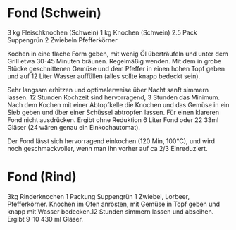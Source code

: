 Fond (Schwein)
==============
3 kg Fleischknochen (Schwein)
1 kg Knochen (Schwein)
2.5 Pack Suppengrün
2 Zwiebeln
Pfefferkörner

Kochen in eine flache Form geben, mit wenig Öl überträufeln und unter dem Grill etwa 30-45 Minuten bräunen. Regelmäßig wenden.
Mit dem in grobe Stücke geschnittenen Gemüse und dem Pfeffer in einen hohen Topf geben und auf 12 Liter Wasser auffüllen (alles sollte knapp bedeckt sein).

Sehr langsam erhitzen und optimalerweise über Nacht sanft simmern lassen. 12 Stunden Kochzeit sind hervorragend, 3 Stunden das Minimum.
Nach dem Kochen mit einer Abtopfkelle die Knochen und das Gemüse in ein Sieb geben und über einer Schüssel abtropfen lassen. Für einen klareren Fond nicht ausdrücken.
Ergibt ohne Reduktion 6 Liter Fond oder 22 33ml Gläser (24 wären genau ein Einkochautomat).

Der Fond lässt sich hervorragend einkochen (120 Min, 100°C), und wird noch geschmackvoller, wenn  man ihn vorher auf ca 2/3 Einreduziert.

Fond (Rind)
==========

3kg Rinderknochen
1 Packung Suppengrün
1 Zwiebel, Lorbeer, Pfefferkörner.
Knochen im Ofen anrösten, mit Gemüse in Topf geben und knapp mit Wasser bedecken.12 Stunden simmern lassen und abseihen.
Ergibt  9-10 430 ml Gläser.
